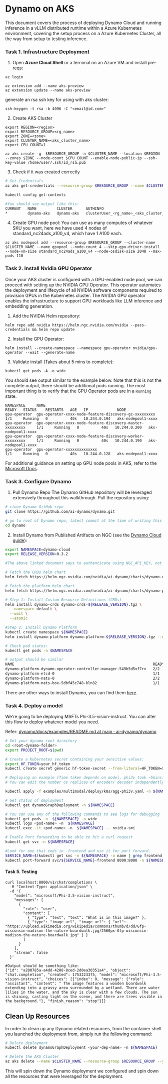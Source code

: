# Dynamo on AKS


This document covers the process of deploying Dynamo Cloud and running inference in a vLLM distributed runtime within a Azure Kubernetes environment, covering the setup process on a Azure Kubernetes Cluster, all the way from setup to testing inference.


### Task 1. Infrastructure Deployment

1. Open **Azure Cloud Shell** or a ternimal on an Azure VM and install pre-reqs:
```
az login

az extension add --name aks-preview
az extension update --name aks-preview
```

generate an rsa ssh key for using with aks cluster:
```
ssh-keygen -t rsa -b 4096 -C "<email@id.com>"
```

2. Create AKS Cluster
  ```
  export REGION=<region>
  export RESOURCE_GROUP=<rg_name>
  export ZONE=<zone>
  export CLUSTER_NAME=<aks_cluster_name>
  export CPU_COUNT=1

az aks create -g  $RESOURCE_GROUP -n $CLUSTER_NAME --location $REGION --zones $ZONE --node-count $CPU_COUNT --enable-node-public-ip --ssh-key-value /home/user/.ssh/id_rsa.pub
```

3. Check if it was created correctly
``` bash
# Get Credentials
az aks get-credentials --resource-group $RESOURCE_GROUP --name $CLUSTER_NAME

kubectl config get-contexts

#You should see output like this:
CURRENT   NAME         CLUSTER      AUTHINFO                                   NAMESPACE
*         dynamo-aks   dynamo-aks   clusterUser_<rg_name>_<aks_cluster_name>
```

4. Create GPU node pool: You can use as many computes of whatever SKU you want, here we have used 4 nodes of standard_nc24ads_a100_v4, which have 1 A100 each.
```
az aks nodepool add --resource-group $RESOURCE_GROUP --cluster-name $CLUSTER_NAME --name gpupool --node-count 4 --skip-gpu-driver-install --node-vm-size standard_nc24ads_a100_v4 --node-osdisk-size 2048 --max-pods 110
```

### Task 2. Install Nvidia GPU Operator

Once your AKS cluster is configured with a GPU-enabled node pool, we can proceed with setting up the NVIDIA GPU Operator. This operator automates the deployment and lifecycle of all NVIDIA software components required to provision GPUs in the Kubernetes cluster. The NVIDIA GPU operator enables the infrastructure to support GPU workloads like LLM inference and embedding generation.

1. Add the NVIDIA Helm repository:
```
helm repo add nvidia https://helm.ngc.nvidia.com/nvidia --pass-credentials && helm repo update
```

2. Install the GPU Operator:
```
helm install --create-namespace --namespace gpu-operator nvidia/gpu-operator --wait --generate-name
```

3. Validate install (Takes about 5 mins to complete):
```
kubectl get pods -A -o wide
```

You should see output similar to the example below. Note that this is not the complete output, there should be additional pods running. The most important thing is to verify that the GPU Operator pods are in a `Running` state.

```
NAMESPACE     NAME                                                          READY   STATUS    RESTARTS   AGE   IP             NODE
gpu-operator  gpu-operator-xxxx-node-feature-discovery-gc-xxxxxxxxx         1/1     Running   0          40s   10.244.0.194   aks-nodepool1-xxxx
gpu-operator  gpu-operator-xxxx-node-feature-discovery-master-xxxxxxxxx     1/1     Running   0          40s   10.244.0.200   aks-nodepool1-xxxx
gpu-operator  gpu-operator-xxxx-node-feature-discovery-worker-xxxxxxxxx     1/1     Running   0          40s   10.244.0.190   aks-nodepool1-xxxx
gpu-operator  gpu-operator-xxxxxxxxxxxxxx                                   1/1     Running   0          40s   10.244.0.128   aks-nodepool1-xxxx
```

For additional guidance on setting up GPU node pools in AKS, refer to the [Microsoft Docs](https://learn.microsoft.com/en-us/azure/aks/gpu-cluster?tabs=add-ubuntu-gpu-node-pool).

### Task 3. Configure Dynamo

1. Pull Dynamo Repo
The Dynamo GitHub repository will be leveraged extensively throughout this walkthrough. Pull the repository using:
```bash
# clone Dynamo GitHub repo
git clone https://github.com/ai-dynamo/dynamo.git

# go to root of Dynamo repo, latest commit at the time of writing this document was 22e6c96f715177c776421c90e9415a7dbc4f661a
cd dynamo
```

2. Install Dynamo from Published Artifacts on NGC (see the [Dynamo Cloud guide](../../../docs/guides/dynamo_deploy/installation_guide.md)):
```bash
export NAMESPACE=dynamo-cloud
export RELEASE_VERSION=0.3.2

#The above linked document says to authenticate using NGC_API_KEY, not neccessary, since this is an openly available container

# Fetch the CRDs helm chart
helm fetch https://helm.ngc.nvidia.com/nvidia/ai-dynamo/charts/dynamo-crds-${RELEASE_VERSION}.tgz

# Fetch the platform helm chart
helm fetch https://helm.ngc.nvidia.com/nvidia/ai-dynamo/charts/dynamo-platform-${RELEASE_VERSION}.tgz

# Step 1: Install Custom Resource Definitions (CRDs)
helm install dynamo-crds dynamo-crds-${RELEASE_VERSION}.tgz \
  --namespace default \
  --wait \
  --atomic

#Step 2: Install Dynamo Platform
kubectl create namespace ${NAMESPACE}
helm install dynamo-platform dynamo-platform-${RELEASE_VERSION}.tgz --namespace ${NAMESPACE}

# Check pod status:
kubectl get pods -n $NAMESPACE

# output should be similar
NAME                                                              READY   STATUS    RESTARTS   AGE
dynamo-platform-dynamo-operator-controller-manager-549b5d5xf7rv   2/2     Running   0          2m50s
dynamo-platform-etcd-0                                            1/1     Running   0          2m50s
dynamo-platform-nats-0                                            2/2     Running   0          2m50s
dynamo-platform-nats-box-5dbf45c748-kln82                         1/1     Running   0          2m51s
```

There are other ways to install Dynamo, you can find them [here](../../../docs/guides/dynamo_deploy/installation_guide.md).

### Task 4. Deploy a model

We're going to be deploying MSFTs Phi-3.5-vision-instruct. You can alter this flow to deploy whatever model you need.

Refer: [dynamo/docs/examples/README.md at main · ai-dynamo/dynamo](https://github.com/ai-dynamo/dynamo/blob/main/docs/examples/README.md)

```bash
# Set your dynamo root directory
cd <root-dynamo-folder>
export PROJECT_ROOT=$(pwd)

# Create a Kubernetes secret containing your sensitive values:
export HF_TOKEN=your_hf_token
kubectl create secret generic hf-token-secret --from-literal=HF_TOKEN=${HF_TOKEN} -n ${NAMESPACE}

# Deploying an example (Time taken depends on model, phi3v took ~5mins)
# You can edit the number os replicas of encoder/ decoder independently here to suit your deployment needs

kubectl apply -f examples/multimodal/deploy/k8s/agg-phi3v.yaml -n ${NAMESPACE}

# Get status of deployment
kubectl get dynamoGraphDeployment -n ${NAMESPACE}

# You can use any of the following commands to see logs for debugging
kubectl get pods -n  ${NAMESPACE} -o wide
kubectl logs <pod-name> -n  ${NAMESPACE}
kubectl exec -it <pod-name> -n  ${NAMESPACE} -- nvidia-smi

# Enable Port forwarding to be able to hit a curl request
kubectl get svc -n ${NAMESPACE}

#Look for one that ends in -frontend and use it for port forward.
SERVICE_NAME=$(kubectl get svc -n ${NAMESPACE} -o name | grep frontend | sed 's|.*/||' | sed 's|-frontend||' | head -n1)
kubectl port-forward svc/${SERVICE_NAME}-frontend 8000:8000 -n ${NAMESPACE} &
```

#### Task 5. Testing

```
curl localhost:8000/v1/chat/completions \
  -H "Content-Type: application/json" \
  -d '{
    "model": "microsoft/Phi-3.5-vision-instruct",
    "messages": [
      {
        "role": "user",
        "content": [
          { "type": "text", "text": "What is in this image?" },
          { "type": "image_url", "image_url": { "url": "https://upload.wikimedia.org/wikipedia/commons/thumb/d/dd/Gfp-wisconsin-madison-the-nature-boardwalk.jpg/2560px-Gfp-wisconsin-madison-the-nature-boardwalk.jpg" } }
        ]
      }
    ],
    "stream": false
  }'

#Output should be something like:
{"id": "a200785a-a4dd-4208-8ced-2d0ea30351a4", "object": "chat.completion", "created": 1753223375, "model": "microsoft/Phi-3.5-vision-instruct", "choices": [{"index": 0, "message": {"role": "assistant", "content": " The image features a wooden boardwalk extending into a grassy area surrounded by a wetland. There are water lilies in the water, and the sky is clear with a few clouds. The sun is shining, casting light on the scene, and there are trees visible in the background."}, "finish_reason": "stop"}]}
```

## Clean Up Resources

In order to clean up any Dynamo related resources, from the container shell you launched the deployment from, simply run the following command:

```bash
# Delete deployment
kubectl delete dynamoGraphDeployment <your-dep-name> -n ${NAMESPACE}

# Delete the AKS Cluster
az aks delete --name $CLUSTER_NAME --resource-group $RESOURCE_GROUP --yes
```

This will spin down the Dynamo deployment we configured and spin down all the resources that were leveraged for the deployment.
